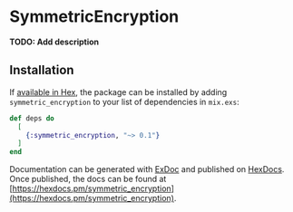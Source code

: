 # SymmetricEncryption

**TODO: Add description**

## Installation

If [available in Hex](https://hex.pm/docs/publish), the package can be installed
by adding `symmetric_encryption` to your list of dependencies in `mix.exs`:

```elixir
def deps do
  [
    {:symmetric_encryption, "~> 0.1"}
  ]
end
```

Documentation can be generated with [ExDoc](https://github.com/elixir-lang/ex_doc)
and published on [HexDocs](https://hexdocs.pm). Once published, the docs can
be found at [https://hexdocs.pm/symmetric_encryption](https://hexdocs.pm/symmetric_encryption).

